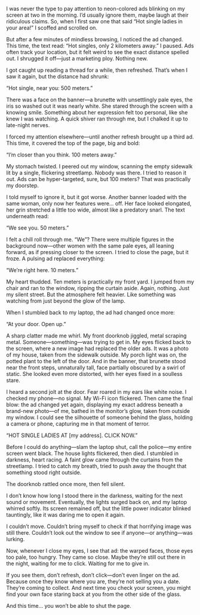 I was never the type to pay attention to neon-colored ads blinking on my screen at two in the morning. I’d usually ignore them, maybe laugh at their ridiculous claims. So, when I first saw one that said “Hot single ladies in your area!” I scoffed and scrolled on.

But after a few minutes of mindless browsing, I noticed the ad changed. This time, the text read: “Hot singles, only 2 kilometers away.” I paused. Ads often track your location, but it felt weird to see the exact distance spelled out. I shrugged it off—just a marketing ploy. Nothing new.

I got caught up reading a thread for a while, then refreshed. That’s when I saw it again, but the distance had shrunk:

“Hot single, near you: 500 meters.”

There was a face on the banner—a brunette with unsettlingly pale eyes, the iris so washed out it was nearly white. She stared through the screen with a knowing smile. Something about her expression felt too personal, like she knew I was watching. A quick shiver ran through me, but I chalked it up to late-night nerves.

I forced my attention elsewhere—until another refresh brought up a third ad. This time, it covered the top of the page, big and bold:

“I’m closer than you think. 100 meters away.”

My stomach twisted. I peered out my window, scanning the empty sidewalk lit by a single, flickering streetlamp. Nobody was there. I tried to reason it out. Ads can be hyper-targeted, sure, but 100 meters? That was practically my doorstep.

I told myself to ignore it, but it got worse. Another banner loaded with the same woman, only now her features were… off. Her face looked elongated, her grin stretched a little too wide, almost like a predatory snarl. The text underneath read:

“We see you. 50 meters.”

I felt a chill roll through me. “We”? There were multiple figures in the background now—other women with the same pale eyes, all leaning forward, as if pressing closer to the screen. I tried to close the page, but it froze. A pulsing ad replaced everything:

“We’re right here. 10 meters.”

My heart thudded. Ten meters is practically my front yard. I jumped from my chair and ran to the window, ripping the curtain aside. Again, nothing. Just my silent street. But the atmosphere felt heavier. Like something was watching from just beyond the glow of the lamp.

When I stumbled back to my laptop, the ad had changed once more:

“At your door. Open up.”

A sharp clatter made me whirl. My front doorknob jiggled, metal scraping metal. Someone—something—was trying to get in. My eyes flicked back to the screen, where a new image had replaced the older ads. It was a photo of my house, taken from the sidewalk outside. My porch light was on, the potted plant to the left of the door. And in the banner, that brunette stood near the front steps, unnaturally tall, face partially obscured by a swirl of static. She looked even more distorted, with her eyes fixed in a soulless stare.

I heard a second jolt at the door. Fear roared in my ears like white noise. I checked my phone—no signal. My Wi-Fi icon flickered. Then came the final blow: the ad changed yet again, displaying my exact address beneath a brand-new photo—of me, bathed in the monitor’s glow, taken from outside my window. I could see the silhouette of someone behind the glass, holding a camera or phone, capturing me in that moment of terror.

“HOT SINGLE LADIES AT [my address]. CLICK NOW.”

Before I could do anything—slam the laptop shut, call the police—my entire screen went black. The house lights flickered, then died. I stumbled in darkness, heart racing. A faint glow came through the curtains from the streetlamp. I tried to catch my breath, tried to push away the thought that something stood right outside.

The doorknob rattled once more, then fell silent.

I don’t know how long I stood there in the darkness, waiting for the next sound or movement. Eventually, the lights surged back on, and my laptop whirred softly. Its screen remained off, but the little power indicator blinked tauntingly, like it was daring me to open it again.

I couldn’t move. Couldn’t bring myself to check if that horrifying image was still there. Couldn’t look out the window to see if anyone—or anything—was lurking.

Now, whenever I close my eyes, I see that ad: the warped faces, those eyes too pale, too hungry. They came so close. Maybe they’re still out there in the night, waiting for me to click. Waiting for me to give in.

If you see them, don’t refresh, don’t click—don’t even linger on the ad. Because once they know where you are, they’re not selling you a date. They’re coming to collect. And next time you check your screen, you might find your own face staring back at you from the other side of the glass.

And this time… you won’t be able to shut the page.